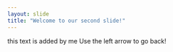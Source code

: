 ```yaml
---
layout: slide
title: "Welcome to our second slide!"
---
```

this text is added by me
Use the left arrow to go back!

